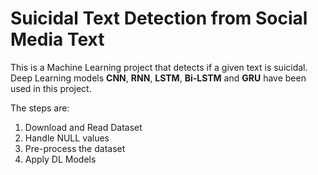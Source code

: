 # Suicidal Text Detection from Social Media Text

This is a Machine Learning project that detects if a given text is suicidal. Deep Learning models **CNN**, **RNN**, **LSTM**, **Bi-LSTM** and **GRU** have been used in this project.

The steps are:
1. Download and Read Dataset
2. Handle NULL values
3. Pre-process the dataset
4. Apply DL Models
